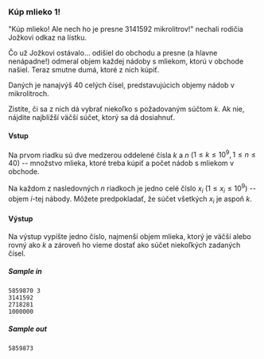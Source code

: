 ### Kúp mlieko 1!
"Kúp mlieko! Ale nech ho je presne 3141592 mikrolitrov!" nechali rodičia Jožkovi odkaz na lístku.

Čo už Jožkovi ostávalo... odišiel do obchodu a presne (a hlavne nenápadne!) odmeral objem každej nádoby s mliekom, ktorú v obchode našiel. Teraz smutne dumá, ktoré z nich kúpiť.

Daných je nanajvýš 40 celých čísel, predstavujúcich objemy nádob v mikrolitroch.

Zistite, či sa z nich dá vybrať niekoľko s požadovaným súčtom $k$. Ak nie, nájdite najbližší väčší súčet, ktorý sa dá dosiahnuť.

#### Vstup
Na prvom riadku sú dve medzerou oddelené čísla $k$ a $n$ ($1 \leq k \leq 10^9, 1\leq n \leq 40$) -- množstvo mlieka, ktoré treba kúpiť a počet nádob s mliekom v obchode.

Na každom z nasledovných $n$ riadkoch je jedno celé číslo $x_i$ ($1 \leq x_i \leq 10^9$) -- objem $i$-tej nábody. Môžete predpokladať, že súčet všetkých $x_i$ je aspoň $k$.

#### Výstup
Na výstup vypíšte jedno číslo, najmenší objem mlieka, ktorý je väčší alebo rovný ako $k$ a zároveň ho vieme dostať ako súčet niekoľkých zadaných čísel.

##### Sample in
```
5859870 3
3141592
2718281
1000000
```

##### Sample out
```
5859873
```